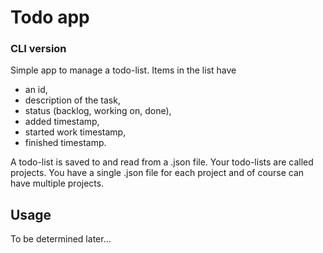 # Todo app
### CLI version

Simple app to manage a todo-list. Items in the list have
- an id,
- description of the task,
- status (backlog, working on, done),
- added timestamp,
- started work timestamp,
- finished timestamp.

A todo-list is saved to and read from a .json file. Your todo-lists are called projects. You have a single .json file for each project and of course can have multiple projects.

## Usage

To be determined later...
